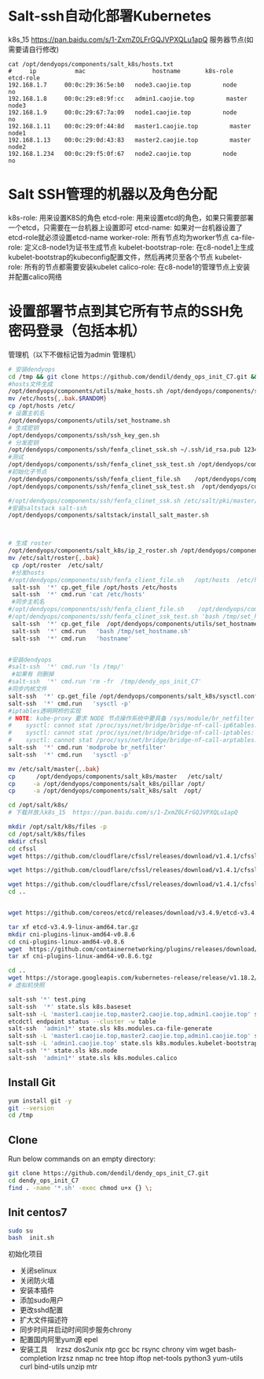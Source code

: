 # Salt-ssh自动化部署Kubernetes

k8s_15  https://pan.baidu.com/s/1-ZxmZ0LFrGQJVPXQLu1apQ
服务器节点(如需要请自行修改)
``` 
cat /opt/dendyops/components/salt_k8s/hosts.txt
#     ip           mac                   hostname       k8s-role        etcd-role 
192.168.1.7  	00:0c:29:36:5e:b0	node3.caojie.top         node            no
192.168.1.8	    00:0c:29:e8:9f:cc	admin1.caojie.top         master             node3
192.168.1.9	    00:0c:29:67:7a:09	node1.caojie.top         node             no
192.168.1.11	00:0c:29:0f:44:8d	master1.caojie.top         master          node1
192.168.1.13	00:0c:29:0d:43:83	master2.caojie.top         master           node2
192.168.1.234	00:0c:29:f5:0f:67	node2.caojie.top         node             no
```
# Salt SSH管理的机器以及角色分配
k8s-role: 用来设置K8S的角色
etcd-role: 用来设置etcd的角色，如果只需要部署一个etcd，只需要在一台机器上设置即可
etcd-name: 如果对一台机器设置了etcd-role就必须设置etcd-name
worker-role: 所有节点均为worker节点
ca-file-role: 定义c8-node1为证书生成节点
kubelet-bootstrap-role: 在c8-node1上生成kubelet-bootstrap的kubeconfig配置文件，然后再拷贝至各个节点
kubelet-role: 所有的节点都需要安装kubelet
calico-role: 在c8-node1的管理节点上安装并配置calico网络
# 设置部署节点到其它所有节点的SSH免密码登录（包括本机）
管理机（以下不做标记皆为admin 管理机）
```bash 
# 安装dendyops
cd /tmp && git clone https://github.com/dendil/dendy_ops_init_C7.git &&cd dendy_ops_init_C7 &&find . -name '*.sh' -exec chmod u+x {} \; &&bash init.sh update
#hosts文件生成
/opt/dendyops/components/utils/make_hosts.sh /opt/dendyops/components/salt_k8s/hosts.txt
mv /etc/hosts{,.bak.$RANDOM} 
cp /opt/hosts /etc/
# 设置主机名
/opt/dendyops/components/utils/set_hostname.sh
# 生成密钥
/opt/dendyops/components/ssh/ssh_key_gen.sh
# 分发密钥
/opt/dendyops/components/ssh/fenfa_clinet_ssk.sh ~/.ssh/id_rsa.pub 123456 /opt/dendyops/components/salt_k8s/hosts.txt
#测试
/opt/dendyops/components/ssh/fenfa_clinet_ssk_test.sh /opt/dendyops/components/salt_k8s/hosts.txt hostname
#初始化子节点
/opt/dendyops/components/ssh/fenfa_client_file.sh    /opt/dendyops/components/salt_k8s/hosts.txt /tmp/dendy_ops_init_C7 /tmp/
/opt/dendyops/components/ssh/fenfa_clinet_ssk_test.sh  /opt/dendyops/components/salt_k8s/hosts.txt 'bash /tmp/dendy_ops_init_C7/init.sh update'

#/opt/dendyops/components/ssh/fenfa_clinet_ssk.sh /etc/salt/pki/master/ssh/salt-ssh.rsa.pub 123456
#安装saltstack salt-ssh
/opt/dendyops/components/saltstack/install_salt_master.sh  



# 生成 roster
/opt/dendyops/components/salt_k8s/ip_2_roster.sh /opt/dendyops/components/salt_k8s/hosts.txt
mv /etc/salt/roster{,.bak}
 cp /opt/roster  /etc/salt/
 #分发hosts
#/opt/dendyops/components/ssh/fenfa_client_file.sh   /opt/hosts  /etc/hosts
 salt-ssh  '*' cp.get_file /opt/hosts /etc/hosts
 salt-ssh  '*' cmd.run 'cat /etc/hosts'
 #同步主机名
#/opt/dendyops/components/ssh/fenfa_client_file.sh    /opt/dendyops/components/utils/set_hostname.sh  /tmp 
#/opt/dendyops/components/ssh/fenfa_clinet_ssk_test.sh 'bash /tmp/set_hostname.sh'
 salt-ssh  '*' cp.get_file  /opt/dendyops/components/utils/set_hostname.sh  /tmp
 salt-ssh  '*' cmd.run   'bash /tmp/set_hostname.sh'
 salt-ssh  '*' cmd.run   'hostname'


#安装dendyops
#salt-ssh  '*' cmd.run 'ls /tmp/'
 #如果有 则删掉
#salt-ssh  '*' cmd.run 'rm -fr  /tmp/dendy_ops_init_C7'
#同步内核文件
salt-ssh  '*' cp.get_file /opt/dendyops/components/salt_k8s/sysctl.conf  /etc/sysctl.conf
salt-ssh  '*' cmd.run   'sysctl -p'
#iptables透明网桥的实现
# NOTE: kube-proxy 要求 NODE 节点操作系统中要具备 /sys/module/br_netfilter 文件，而且还要设置 bridge-nf-call-iptables=1，如果不满足要求，那么 kube-proxy 只是将检查信息记录到日志中，kube-proxy 仍然会正常运行，但是这样通过 Kube-proxy 设置的某些 iptables 规则就不会工作。# 如果看到
#    sysctl: cannot stat /proc/sys/net/bridge/bridge-nf-call-ip6tables: No such file or directory
#    sysctl: cannot stat /proc/sys/net/bridge/bridge-nf-call-iptables: No such file or directory
#    sysctl: cannot stat /proc/sys/net/bridge/bridge-nf-call-arptables: No such file or directory
salt-ssh  '*' cmd.run 'modprobe br_netfilter'
salt-ssh  '*' cmd.run   'sysctl -p'

mv /etc/salt/master{,.bak}
cp      /opt/dendyops/components/salt_k8s/master   /etc/salt/
cp     -a /opt/dendyops/components/salt_k8s/pillar /opt/
cp     -a /opt/dendyops/components/salt_k8s/salt  /opt/

cd /opt/salt/k8s/
# 下载并放入k8s_15  https://pan.baidu.com/s/1-ZxmZ0LFrGQJVPXQLu1apQ

mkdir /opt/salt/k8s/files -p
cd /opt/salt/k8s/files 
mkdir cfssl 
cd cfssl 
wget https://github.com/cloudflare/cfssl/releases/download/v1.4.1/cfssl_1.4.1_linux_amd64

wget https://github.com/cloudflare/cfssl/releases/download/v1.4.1/cfssljson_1.4.1_linux_amd64

wget https://github.com/cloudflare/cfssl/releases/download/v1.4.1/cfssl-certinfo_1.4.1_linux_amd64
cd ..


wget https://github.com/coreos/etcd/releases/download/v3.4.9/etcd-v3.4.9-linux-amd64.tar.gz

tar xf etcd-v3.4.9-linux-amd64.tar.gz
mkdir cni-plugins-linux-amd64-v0.8.6
cd cni-plugins-linux-amd64-v0.8.6
wget  https://github.com/containernetworking/plugins/releases/download/v0.8.6/cni-plugins-linux-amd64-v0.8.6.tgz
tar xf cni-plugins-linux-amd64-v0.8.6.tgz

cd ..
wget https://storage.googleapis.com/kubernetes-release/release/v1.18.2/kubernetes-server-linux-amd64.tar.gz 
# 虚拟机快照

salt-ssh '*' test.ping
salt-ssh  '*' state.sls k8s.baseset
salt-ssh -L 'master1.caojie.top,master2.caojie.top,admin1.caojie.top' state.sls k8s.etcd
etcdctl endpoint status --cluster -w table
salt-ssh  'admin1*' state.sls k8s.modules.ca-file-generate
salt-ssh -L 'master1.caojie.top,master2.caojie.top,admin1.caojie.top' state.sls k8s.master
salt-ssh -L 'admin1.caojie.top' state.sls k8s.modules.kubelet-bootstrap-kubeconfig
salt-ssh '*' state.sls k8s.node
salt-ssh  'admin1*' state.sls k8s.modules.calico
```

## Install Git

```bash
yum install git -y
git --version
cd /tmp
```

## Clone 

Run below commands on an empty directory:
```bash
git clone https://github.com/dendil/dendy_ops_init_C7.git
cd dendy_ops_init_C7
find . -name '*.sh' -exec chmod u+x {} \;
```



## Init centos7
```bash
sudo su
bash  init.sh
```
初始化项目

 - 关闭selinux
 - 关闭防火墙
 - 安装本插件
 - 添加sudo用户
 - 更改sshd配置
 - 扩大文件描述符
 - 同步时间并启动时间同步服务chrony
 - 配置国内阿里yum源 epel
 - 安装工具　 lrzsz dos2unix ntp gcc bc rsync chrony vim wget bash-completion lrzsz nmap nc tree htop iftop net-tools python3  yum-utils curl bind-utils unzip mtr

